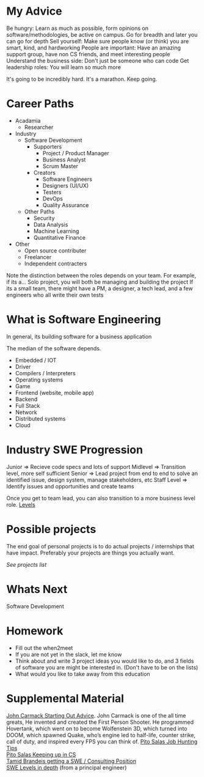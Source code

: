 # My Advice
Be hungry: Learn as much as possible, form opinions on software/methodologies, be active on campus. Go for breadth and later you can go for depth
Sell yourself: Make sure people know (or think) you are smart, kind, and hardworking
People are important: Have an amazing support group, have non CS friends, and meet interesting people
Understand the business side: Don't just be someone who can code
Get leadership roles: You will learn so much more

It's going to be incredibly hard.
It's a marathon.
Keep going.

# Career Paths
* Acadamia 
    * Researcher
* Industry 
    * Software Development
        * Supporters
            * Project / Product Manager
            * Business Analyst
            * Scrum Master
        * Creators
            * Software Engineers
            * Designers (UI/UX)
            * Testers
            * DevOps 
            * Quality Assurance
    * Other Paths
        * Security
        * Data Analysis
        * Machine Learning
        * Quantitative Finance 
* Other
    * Open source contributer
    * Freelancer
    * Independent contracters

Note the distinction between the roles depends on your team. For example, if its a...
Solo project, you will both be managing and building the project
If its a small team, there might have a PM, a designer, a tech lead, and a few engineers who all write their own tests

# What is Software Engineering
In general, its building software for a business application  

The median of the software depends.

* Embedded / IOT
* Driver
* Compilers / Interpreters
* Operating systems
* Game
* Frontend (website, mobile app)
* Backend 
* Full Stack
* Network
* Distributed systems
* Cloud

# Industry SWE Progression
Junior => Recieve code specs and lots of support
Midlevel => Transition level, more self sufficient
Senior => Lead project from end to end to solve an identified issue, design system, manage stakeholders, etc
Staff Level => Identify issues and opportunities and create teams

Once you get to team lead, you can also transition to a more business level role. 
[Levels](https://fly.io/docs/hiring/levels/)

# Possible projects 
The end goal of personal projects is to do actual projects / internships that have impact. Preferably your projects are things you actually want.

*See projects list*

# Whats Next
Software Development 

# Homework
* Fill out the when2meet
* If you are not yet in the slack, let me know
* Think about and write 3 project ideas you would like to do, and 3 fields of software you are might be interested in. (Don't have to be on the lists)
* What would you like to take away from this education 

# Supplemental Material
[John Carmack Starting Out Advice](https://youtu.be/HOv_dWDgIRM?si=COqyhXYT-T2U749X). John Carmack is one of the all time greats, He invented and created the First Person Shooter. He programmed Hovertank, which went on to become Wolfenstein 3D, which turned into DOOM, which spawned Quake, who’s engine led to half-life, counter strike, call of duty, and inspired every FPS you can think of. 
[Pito Salas Job Hunting Tips](https://salas.com/jobs/)  
[Pito Salas Keeping up in CS](https://salas.com/how-do-i-keep-up/)  
[Tamid Brandeis getting a SWE / Consulting Position](https://drive.google.com/file/d/1871lktUs6u1Lbw5bZSzdPVkB_RRFjXAw/view?usp=drive_link)  
[SWE Levels in depth](https://youtu.be/q27H8cq1d-w?si=yQLsFt5IKsG9ADJu) (from a principal engineer)
